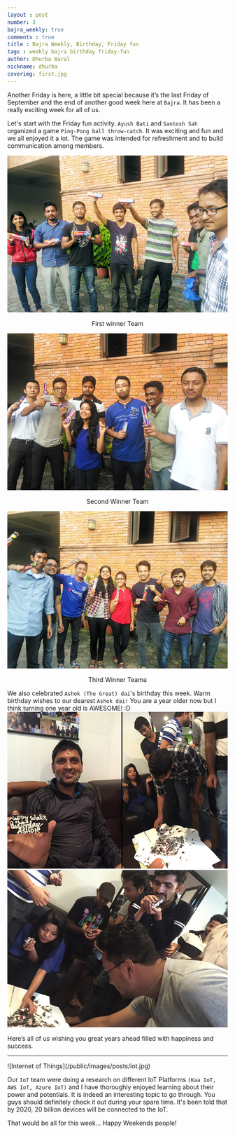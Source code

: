 ```yaml
---
layout : post
number: 3
bajra_weekly: true
comments : true
title : Bajra Weekly, Birthday, Friday fun
tags : weekly bajra birthday friday-fun
author: Dhurba Baral
nickname: dhurba
coverimg: first.jpg
---
```


Another Friday is here, a little bit special because it’s the last Friday of September and the end of another good week here at `Bajra`. 
It has been a really exciting week for all of us. 

Let's start with the Friday fun activity. `Ayush Bati` and `Santosh Sah` organized a  game `Ping-Pong ball throw-catch`. It was exciting and fun and we all enjoyed it a lot. The game was intended for refreshment and to build communication among members.


![First Winner team](/public/images/posts/first.jpg)
<p style="text-align:center">First winner Team</p>


![Second Winner team](/public/images/posts/second.jpg)
<p style="text-align:center">Second Winner Team</p>

![Third Winner team](/public/images/posts/third.jpg)
<p style="text-align:center">Third Winner Teama</p>


We also celebrated `Ashok (The Great) dai`'s birthday this week. 
Warm birthday wishes to our dearest `Ashok dai!` You are a year older now but I think turning one year old is AWESOME! :D 
![Ashok dai's Birthday](/public/images/posts/ashok_dai1.jpg)
![Ashok dai's Birthday](/public/images/posts/ashok_dai2.jpg)

Here’s all of us wishing you great years ahead filled with happiness and success.


<hr />
![Internet of Things](/public/images/posts/iot.jpg)

Our `IoT` team were doing a research on different IoT Platforms `(Kaa IoT, AWS IoT, Azure IoT)` and I have thoroughly enjoyed learning about their power and potentials.
It is indeed an interesting topic to go through.  You guys should  definitely check it out during your spare time. It's been told that by 2020, 20 billion devices will be connected to the IoT. 

That would be all for this week… Happy Weekends people!
